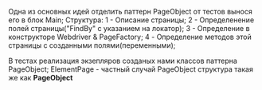 Одна из основных идей отделить паттерн PageObject от тестов вынося его в блок Main;
Структура:
1 - Описание страницы;
2 - Определенение полей страницы("FindBy" с указанием на локатор);
3 - Определение в конструкторе Webdriver & PageFactory;
4 - Определение методов этой страницы с созданными полями(переменными);

В тестах реализация экзепляров созданых нами классов паттерна PageObject;
ElementPage - частный случай PageObject
структура такая же как **PageObject**